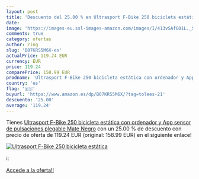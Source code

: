 ```yaml
---
layout: post
title: 'Descuento del 25.00 % en Ultrasport F-Bike 250 bicicleta estática'
date: 
image: 'https://images-eu.ssl-images-amazon.com/images/I/413vSAfG01L._SL200_.jpg'
comments: true
category: ofertas
author: ring
slug: 'B07KRS5M6X-es'
actualPrice: 119.24 EUR
currency: EUR
price: 119.24
comparePrice: 158.99 EUR
prodname: 'Ultrasport F-Bike 250 bicicleta estática con ordenador y App  sensor de pulsaciones  plegable  Mate Negro'
country: 'es'
flag: '🇪🇸'
buyurl: 'https://www.amazon.es/dp/B07KRS5M6X/?tag=tolees-21'
descuento: '25.00'
average: '119.24'
---
```


Tienes [Ultrasport F-Bike 250 bicicleta estática con ordenador y App  sensor de pulsaciones  plegable  Mate Negro](https://www.amazon.es/dp/B07KRS5M6X/?tag=tolees-21) con un 25.00 % de descuento con precio de oferta de 119.24 EUR (original: 158.99 EUR) en el siguiente enlace!

[![Ultrasport F-Bike 250 bicicleta estática](https://images-eu.ssl-images-amazon.com/images/I/413vSAfG01L._SL200_.jpg)](https://www.amazon.es/dp/B07KRS5M6X/?tag=tolees-21)

ℹ️:


[Accede a la oferta!!](https://www.amazon.es/dp/B07KRS5M6X/?tag=tolees-21)
